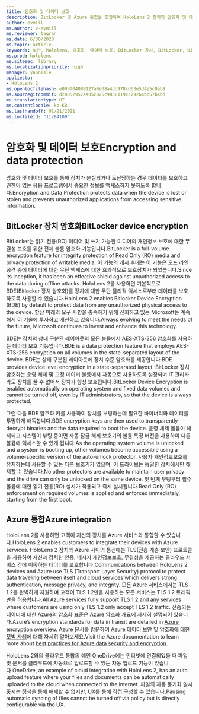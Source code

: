 ```yaml
---
title: 암호화 및 데이터 보호
description: BitLocker 및 Azure 통합을 포함하여 HoloLens 2 장치의 암호화 및 데이터 보호에 대해 알아봅니다.
author: evmill
ms.author: v-evmill
ms.reviewer: tagran
ms.date: 6/30/2020
ms.topic: article
keywords: 보안, hololens, 암호화, 데이터 보호, BitLocker 장치, BitLocker, bitlocker, bitlocker 암호화, azure 통합,
ms.prod: hololens
ms.sitesec: library
ms.localizationpriority: high
manager: yannisle
appliesto:
- HoloLens 2
ms.openlocfilehash: e005f04088127a0e38a4dd978cd63e5d4e5c0ab9
ms.sourcegitcommit: d20057957aa05c025c9838119cc29264bc57b4bd
ms.translationtype: HT
ms.contentlocale: ko-KR
ms.lasthandoff: 01/21/2021
ms.locfileid: "11284109"
---
```

# <span data-ttu-id="39237-104">암호화 및 데이터 보호</span><span class="sxs-lookup"><span data-stu-id="39237-104">Encryption and data protection</span></span>

<span data-ttu-id="39237-105">암호화 및 데이터 보호를 통해 장치가 분실되거나 도난당하는 경우 데이터를 보호하고 권한이 없는 응용 프로그램에서 중요한 정보를 액세스하지 못하도록 합니다.</span><span class="sxs-lookup"><span data-stu-id="39237-105">Encryption and Data Protection protects data when the device is lost or stolen and prevents unauthorized applications from accessing sensitive information.</span></span>

## <span data-ttu-id="39237-106">BitLocker 장치 암호화</span><span class="sxs-lookup"><span data-stu-id="39237-106">BitLocker device encryption</span></span>

<span data-ttu-id="39237-107">BitLocker는 읽기 전용(RO) 미디어 및 쓰기 가능한 미디어의 개인정보 보호에 대한 무결성 보호를 위한 전체 볼륨 암호화 기능입니다.</span><span class="sxs-lookup"><span data-stu-id="39237-107">BitLocker is a full-volume encryption feature for integrity protection of Read Only (RO) media and privacy protection of writable media.</span></span>  <span data-ttu-id="39237-108">이 기능의 개시 후에는 이 기능은 오프 라인 공격 중에 데이터에 대한 무단 액세스에 대한 효과적으로 보호장치가 되었습니다.</span><span class="sxs-lookup"><span data-stu-id="39237-108">Since its inception, it has been an effective shield against unauthorized access to the data during offline attacks.</span></span> <span data-ttu-id="39237-109">HoloLens 2를 사용하면 기본적으로 BDE(Bitlocker 장치 암호화)를 장치에 대한 무단 물리적 액세스로부터 데이터를 보호하도록 사용할 수 있습니다.</span><span class="sxs-lookup"><span data-stu-id="39237-109">HoloLens 2 enables Bitlocker Device Encryption (BDE) by default to protect data from any unauthorized physical access to the device.</span></span> <span data-ttu-id="39237-110">항상 미래의 요구 사항을 충족하기 위해 진화하고 있는 Microsoft는 계속해서 이 기술에 투자하고 개선하고 있습니다.</span><span class="sxs-lookup"><span data-stu-id="39237-110">Always evolving to meet the needs of the future, Microsoft continues to invest and enhance this technology.</span></span>

<span data-ttu-id="39237-111">BDE는 장치의 상태 구분된 레이아웃의 모든 볼륨에서 AES-XTS-256 암호화를 사용하는 데이터 보호 기능입니다.</span><span class="sxs-lookup"><span data-stu-id="39237-111">BDE is a data protection feature that employs AES-XTS-256 encryption on all volumes in the state-separated layout of the device.</span></span> <span data-ttu-id="39237-112">BDE는 상태 구분된 레이아웃에 장치 수준 암호화를 제공합니다.</span><span class="sxs-lookup"><span data-stu-id="39237-112">BDE provides device level encryption in a state-separated layout.</span></span> <span data-ttu-id="39237-113">BitLocker 장치 암호화는 운영 체제 및 고정 데이터 볼륨에서 자동으로 사용하도록 설정되며 IT 관리자라도 장치를 끌 수 없어서 장치가 항상 보호됩니다.</span><span class="sxs-lookup"><span data-stu-id="39237-113">BitLocker Device Encryption is enabled automatically on operating system and fixed data volumes and cannot be turned off, even by IT administrators, so that the device is always protected.</span></span>

<span data-ttu-id="39237-114">그런 다음 BDE 암호화 키를 사용하여 장치를 부팅하는데 필요한 바이너리와 데이터를 투명하게 해독합니다.</span><span class="sxs-lookup"><span data-stu-id="39237-114">BDE encryption keys are then used to transparently decrypt binaries and the data required to boot the device.</span></span> <span data-ttu-id="39237-115">운영 체제 볼륨이 해제되고 시스템이 부팅 중이면 자동 잠금 해제 보호기의 볼륨 특정 버전을 사용하여 다른 볼륨에 액세스할 수 있게 됩니다.</span><span class="sxs-lookup"><span data-stu-id="39237-115">As the operating system volume is unlocked and a system is booting up, other volumes become accessible using a volume-specific version of the auto-unlock protector.</span></span> <span data-ttu-id="39237-116">사용자 개인정보보호를 유지하는데 사용할 수 있는 다른 보호기가 없으며, 이 드라이브는 동일한 장치에서만 해제할 수 있습니다.</span><span class="sxs-lookup"><span data-stu-id="39237-116">No other protectors are available to maintain user privacy and the drive can only be unlocked on the same device.</span></span> <span data-ttu-id="39237-117">첫 번째 부팅부터 필수 볼륨에 대한 읽기 전용(RO) 실시가 적용되고 즉시 실시됩니다.</span><span class="sxs-lookup"><span data-stu-id="39237-117">Read Only (RO) enforcement on required volumes is applied and enforced immediately, starting from the first boot.</span></span>

## <span data-ttu-id="39237-118">Azure 통합</span><span class="sxs-lookup"><span data-stu-id="39237-118">Azure integration</span></span> 

<span data-ttu-id="39237-119">HoloLens 2를 사용하면 고객이 자신의 장치를 Azure 서비스와 통합할 수 있습니다.</span><span class="sxs-lookup"><span data-stu-id="39237-119">HoloLens 2 enables customers to integrate their devices with Azure services.</span></span> <span data-ttu-id="39237-120">HoloLens 2 장치와 Azure 사이의 통신에는 TLS(전송 계층 보안) 프로토콜을 사용하여 자신과 강력한 인증, 메시지 개인정보보호, 무결성을 제공하는 클라우드 서비스 간에 이동하는 데이터를 보호합니다.</span><span class="sxs-lookup"><span data-stu-id="39237-120">Communications between HoloLens 2 devices and Azure use TLS (Transport Layer Security) protocol to protect data traveling between itself and cloud services which delivers strong authentication, message privacy, and integrity.</span></span> <span data-ttu-id="39237-121">모든 Azure 서비스에서는 TLS 1.2를 완벽하게 지원하며 고객이 TLS 1.2만을 사용하는 모든 서비스는 TLS 1.2 트래픽만을 허용합니다.</span><span class="sxs-lookup"><span data-stu-id="39237-121">All Azure services fully support TLS 1.2 and any services where customers are using only TLS 1.2 only accept TLS 1.2 traffic.</span></span> <span data-ttu-id="39237-122">전송되는 데이터에 대한 Azure의 암호화 표준은 [Azure 암호화 개요](https://docs.microsoft.com/azure/security/fundamentals/encryption-overview)에 자세히 설명되어 있습니다.</span><span class="sxs-lookup"><span data-stu-id="39237-122">Azure’s encryption standards for data in transit are detailed in [Azure encryption overview](https://docs.microsoft.com/azure/security/fundamentals/encryption-overview).</span></span> <span data-ttu-id="39237-123">Azure 문서를 방문하여 [Azure 데이터 보안 및 암호화에 대한 모범 사례](https://docs.microsoft.com/azure/security/fundamentals/data-encryption-best-practices)에 대해 자세히 알아보세요.</span><span class="sxs-lookup"><span data-stu-id="39237-123">Visit the Azure documentation to learn more about [best practices for Azure data security and encryption](https://docs.microsoft.com/azure/security/fundamentals/data-encryption-best-practices).</span></span> 

<span data-ttu-id="39237-124">HoloLens 2와의 클라우드 통합의 예인 OneDrive에는 인터넷에 연결되었을 때 파일 및 문서를 클라우드에 자동으로 업로드할 수 있는 자동 업로드 기능이 있습니다.</span><span class="sxs-lookup"><span data-stu-id="39237-124">OneDrive, an example of cloud integration with HoloLens 2, has an auto upload feature where your files and documents can be automatically uploaded to the cloud when connected to the internet.</span></span> <span data-ttu-id="39237-125">파일의 자동 동기화 일시 중지는 정책을 통해 해제할 수 없지만, UX를 통해 직접 구성할 수 있습니다.</span><span class="sxs-lookup"><span data-stu-id="39237-125">Pausing automatic syncing of files cannot be turned off via policy but is directly configurable via the UX.</span></span> 
